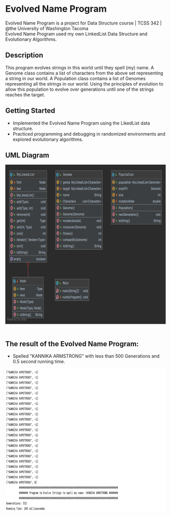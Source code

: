 # Evolved Name Program
Evolved Name Program is a project for Data Structure course | TCSS 342 | @the University of Washington Tacoma
<br/>
Evolved Name Program used my own LinkedList Data Structure and Evolutionary Algorithms.

## Description
This program evolves strings in this world until they spell (my) name. A Genome class contains a list 
of characters from the above set representing a string in our world. A Population class contains a list of 
Genomes representing all the strings in our world. Using the principles of 
evolution to allow this population to evolve over generations until one of the strings reaches the target.

## Getting Started
- Implemented the Evolved Name Program using the LikedList data structure.
- Practiced programming and debugging in randomized environments and explored evolutionary algorithms.

## UML Diagram
<p align="center">
<img src="https://github.com/A-Kannika/v1/blob/main/images/UML/UML_EvolvedName.png?raw=true" width="600" height="500"/>&nbsp;&nbsp;
</p>

## The result of the Evolved Name Program: 
- Spelled "KANNIKA ARMSTRONG" with less than 500 Generations and 0.5 second running time.

<p align="center">
<img src="https://github.com/A-Kannika/v1/blob/main/images/cover/evolve_cover.png?raw=true" width="900" height="450"/>&nbsp;&nbsp;
</p>


